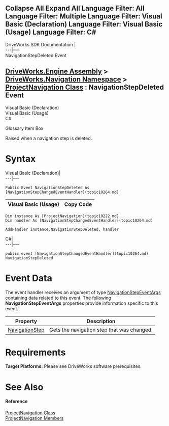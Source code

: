 Collapse All Expand All Language Filter: All  Language Filter: Multiple  Language Filter: Visual Basic (Declaration) Language Filter: Visual Basic (Usage) Language Filter: C#  
---  
DriveWorks SDK Documentation  |   
---|---  
NavigationStepDeleted Event   
  
[DriveWorks.Engine Assembly](topic2156.md) > [DriveWorks.Navigation Namespace](topic10114.md) > [ProjectNavigation Class](topic10222.md) : NavigationStepDeleted Event  
---  
  
Visual Basic (Declaration)    
Visual Basic (Usage)    
C# 

Glossary Item Box

Raised when a navigation step is deleted. 

# Syntax

Visual Basic (Declaration)|   
---|---  
      
    
    Public Event NavigationStepDeleted As [NavigationStepChangedEventHandler](topic10264.md)  
  
Visual Basic (Usage)| Copy Code  
---|---  
      
    
    Dim instance As [ProjectNavigation](topic10222.md)
    Dim handler As [NavigationStepChangedEventHandler](topic10264.md)
     
    AddHandler instance.NavigationStepDeleted, handler  
  
C#|   
---|---  
      
    
    public event [NavigationStepChangedEventHandler](topic10264.md) NavigationStepDeleted  
  
# Event Data

The event handler receives an argument of type [NavigationStepEventArgs](topic10205.md) containing data related to this event. The following **NavigationStepEventArgs** properties provide information specific to this event.

Property| Description  
---|---  
[NavigationStep](topic10212.md)| Gets the navigation step that was changed.   
  
# Requirements

**Target Platforms:** Please see DriveWorks software prerequisites.

# See Also

#### Reference

[ProjectNavigation Class](topic10222.md)   
[ProjectNavigation Members](topic10223.md)


